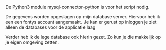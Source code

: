De Python3 module mysql-connector-python is voor het script nodig.

De gegevens worden opgeslagen op mijn database server. Hiervoor heb ik een een fontys account aangemaakt. Je kan er gerust op inloggen je ziet alleen de databases voor de applicatie laag

Verder heb ik de lege database ook hierin gezet. Zo kun je die makkelijk op je eigen omgeving zetten. 